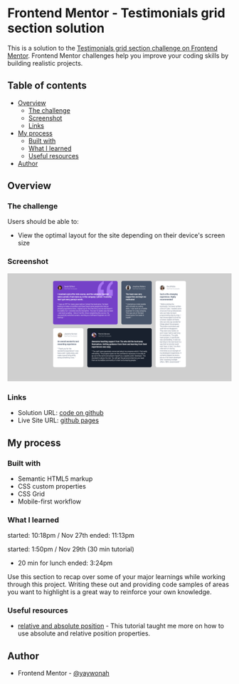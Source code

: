 # Frontend Mentor - Testimonials grid section solution

This is a solution to the [Testimonials grid section challenge on Frontend Mentor](https://www.frontendmentor.io/challenges/testimonials-grid-section-Nnw6J7Un7). Frontend Mentor challenges help you improve your coding skills by building realistic projects. 

## Table of contents

- [Overview](#overview)
  - [The challenge](#the-challenge)
  - [Screenshot](#screenshot)
  - [Links](#links)
- [My process](#my-process)
  - [Built with](#built-with)
  - [What I learned](#what-i-learned)
  - [Useful resources](#useful-resources)
- [Author](#author)


## Overview

### The challenge

Users should be able to:

- View the optimal layout for the site depending on their device's screen size

### Screenshot

![](./screenshot.png)

### Links

- Solution URL: [code on github](https://github.com/yaywonah/Testimonials-Grid)
- Live Site URL: [github pages](https://yaywonah.github.io/Testimonials-Grid/)

## My process

### Built with

- Semantic HTML5 markup
- CSS custom properties
- CSS Grid
- Mobile-first workflow

### What I learned

started: 10:18pm / Nov 27th
ended: 11:13pm

started: 1:50pm / Nov 29th
(30 min tutorial)
- 20 min for lunch
ended: 3:24pm

Use this section to recap over some of your major learnings while working through this project. Writing these out and providing code samples of areas you want to highlight is a great way to reinforce your own knowledge.

### Useful resources

- [relative and absolute position](https://www.youtube.com/watch?v=H04P5YXVssE) - This tutorial taught me more on how to use absolute and relative position properties.

## Author

- Frontend Mentor - [@yaywonah](https://www.frontendmentor.io/profile/yaywonah)

